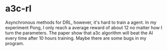 # a3c-rl
Asynchronous methods for DRL, however, it's hard to train a agent. In my experiment Pong, I only reach a average reward of about 12 no matter how I turn the parameters. The paper show that a3c algorithm will beat the AI every time after 10 hours training. Maybe there are some bugs in my program.
